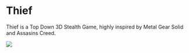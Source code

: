 # Thief

Thief is a Top Down 3D Stealth Game, highly inspired by Metal Gear Solid and Assasins Creed.


<img src="https://img.itch.zone/aW1hZ2UvMTU3Mzc4OC85MjcyOTk4LnBuZw==/250x600/B2W2lP.png"/>
